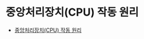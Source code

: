 # 중앙처리장치(CPU) 작동 원리

- <a href="https://velog.io/@sejin3319/%EC%A4%91%EC%95%99%EC%B2%98%EB%A6%AC%EC%9E%A5%EC%B9%98CPU-%EC%9E%91%EB%8F%99-%EC%9B%90%EB%A6%AC">중앙처리장치(CPU) 작동 원리</a>
